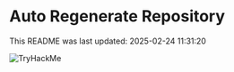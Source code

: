 # Auto Regenerate Repository

This README was last updated: 2025-02-24 11:31:20

 ![TryHackMe](https://tryhackme.com/badge/533634)
